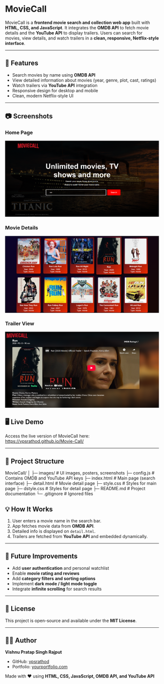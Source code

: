 # MovieCall

MovieCall is a **frontend movie search and collection web app** built with **HTML, CSS, and JavaScript**. It integrates the **OMDB API** to fetch movie details and the **YouTube API** to display trailers. Users can search for movies, view details, and watch trailers in a **clean, responsive, Netflix-style interface**.

---

## 🌟 Features

- Search movies by name using **OMDB API**  
- View detailed information about movies (year, genre, plot, cast, ratings)  
- Watch trailers via **YouTube API** integration  
- Responsive design for desktop and mobile  
- Clean, modern Netflix-style UI  

---

## 📷 Screenshots

### Home Page
![Home Page](images/home.png)

### Movie Details
![Movie Details](images/search.png)

### Trailer View
![Trailer](images/lastpage.png)

## 🖥️ Live Demo

Access the live version of MovieCall here:  
https://vpsrathod.github.io/Movie-Call/

---

## 📂 Project Structure
MovieCall/
│
├─ images/ # UI images, posters, screenshots
├─ config.js # Contains OMDB and YouTube API keys
├─ index.html # Main page (search interface)
├─ detail.html # Movie detail page
├─ style.css # Styles for main page
├─ dstyle.css # Styles for detail page
├─ README.md # Project documentation
└─ .gitignore # Ignored files 


## 💡 How It Works

1. User enters a movie name in the search bar.  
2. App fetches movie data from **OMDB API**.  
3. Detailed info is displayed on `detail.html`.  
4. Trailers are fetched from **YouTube API** and embedded dynamically.  

---

## 🎨 Future Improvements

- Add **user authentication** and personal watchlist  
- Enable **movie rating and reviews**  
- Add **category filters and sorting options**  
- Implement **dark mode / light mode toggle**  
- Integrate **infinite scrolling** for search results  

---

## 📜 License

This project is open-source and available under the **MIT License**.  

---

## 👨‍💻 Author

**Vishnu Pratap Singh Rajput**  
- GitHub: [vpsrathod](https://github.com/vpsrathod)  
- Portfolio: [yourportfolio.com](https://vpsrathod.github.io/)  

Made with ❤️ using **HTML, CSS, JavaScript, OMDB API, and YouTube API**